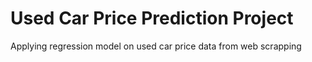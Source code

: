 # Used Car Price Prediction Project
Applying regression model on used car price data from web scrapping

